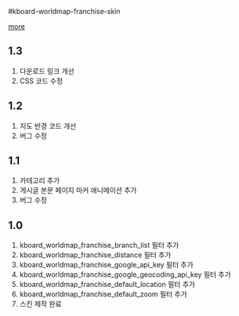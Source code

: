 #kboard-worldmap-franchise-skin

[more](https://www.cosmosfarm.com/wpstore/product/kboard-worldmap-franchise-skin)

1.3
----------------------------------

  1. 다운로드 링크 개선
  2. CSS 코드 수정


1.2
----------------------------------

  1. 지도 반경 코드 개선
  2. 버그 수정


1.1
----------------------------------

  1. 카테고리 추가
  2. 게시글 본문 페이지 마커 애니메이션 추가
  3. 버그 수정


1.0
----------------------------------

  1. kboard_worldmap_franchise_branch_list 필터 추가
  2. kboard_worldmap_franchise_distance 필터 추가
  3. kboard_worldmap_franchise_google_api_key 필터 추가
  4. kboard_worldmap_franchise_google_geocoding_api_key 필터 추가
  5. kboard_worldmap_franchise_default_location 필터 추가
  6. kboard_worldmap_franchise_default_zoom 필터 추가
  7. 스킨 제작 완료

